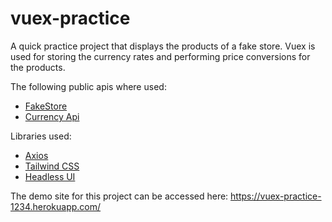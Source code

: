 # vuex-practice

A quick practice project that displays the products of a fake store. Vuex is used for storing the currency rates and performing price conversions for the products.

The following public apis where used:
- [FakeStore](https://fakestoreapi.com)
- [Currency Api](https://github.com/fawazahmed0/currency-api)

Libraries used:
- [Axios](https://github.com/axios/axios)
- [Tailwind CSS](https://tailwindcss.com/)
- [Headless UI](https://headlessui.com)

The demo site for this project can be accessed here:
https://vuex-practice-1234.herokuapp.com/